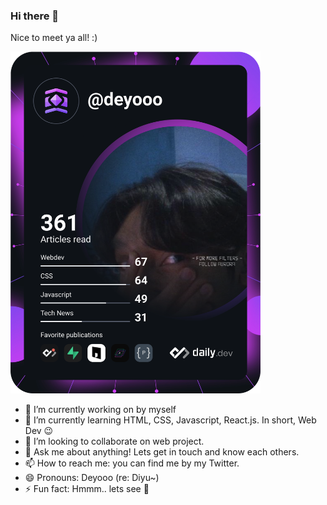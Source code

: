 ### Hi there 👋

Nice to meet ya all! :)

<a href="https://app.daily.dev/deyooo"><img src="https://github.com/deotamaaa/deotamaaa/blob/9c9e8a273b1128ed75c5adc4e86186236d5f3605/devcard.svg" width="400" alt="Deyooo's Dev Card"/></a>

- 🔭 I’m currently working on by myself
- 🌱 I’m currently learning HTML, CSS, Javascript, React.js. In short, Web Dev 😉
- 👯 I’m looking to collaborate on web project.
- 💬 Ask me about anything! Lets get in touch and know each others.
- 📫 How to reach me: you can find me by my Twitter.
- 😄 Pronouns: Deyooo (re: Diyu~)
- ⚡ Fun fact: Hmmm.. lets see 🤔


<!--
**deotamaaa/deotamaaa** is a ✨ _special_ ✨ repository because its `README.md` (this file) appears on your GitHub profile.

Here are some ideas to get you started:

- 🔭 I’m currently working on ...
- 🌱 I’m currently learning ...
- 👯 I’m looking to collaborate on ...
- 🤔 I’m looking for help with ...
- 💬 Ask me about ...
- 📫 How to reach me: ...
- 😄 Pronouns: ...
- ⚡ Fun fact: ...
-->

